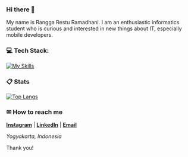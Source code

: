 ### Hi there 👋

My name is Rangga Restu Ramadhani. I am an enthusiastic informatics student who is curious and interested in new things about IT, especially mobile developers.

###  💻 Tech Stack:

[![My Skills](https://skillicons.dev/icons?i=androidstudio,figma,dart,flutter,html,php,java,css,bootstrap,cpp,git,mysql)](https://github.com/Ranggalawee/)

###  📋 Stats

[![Top Langs](https://readme-stats-delivery-klad.vercel.app/api/top-langs/?username=Ranggalawee&theme=material-palenight&compact=true&layout=compact)](https://github.com/Ranggalawee/)

###  ✉ How to reach me

**[Instagram](https://www.instagram.com/ranggarstu_/)** | **[LinkedIn](https://www.linkedin.com/in/ranggarstu/)** | **[Email](mailto:ranggarestu2307@gmail.com)**

*Yogyakarta, Indonesia*

Thank you!
